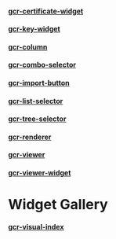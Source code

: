 #### [gcr-certificate-widget](gcr-certificate-widget.markdown)

#### [gcr-key-widget](gcr-key-widget.markdown)

#### [gcr-column](gcr-column.markdown)

#### [gcr-combo-selector](gcr-combo-selector.markdown)

#### [gcr-import-button](gcr-import-button.markdown)

#### [gcr-list-selector](gcr-list-selector.markdown)

#### [gcr-tree-selector](gcr-tree-selector.markdown)

#### [gcr-renderer](gcr-renderer.markdown)

#### [gcr-viewer](gcr-viewer.markdown)

#### [gcr-viewer-widget](gcr-viewer-widget.markdown)

# Widget Gallery

#### [gcr-visual-index](gcr-visual-index.markdown)
